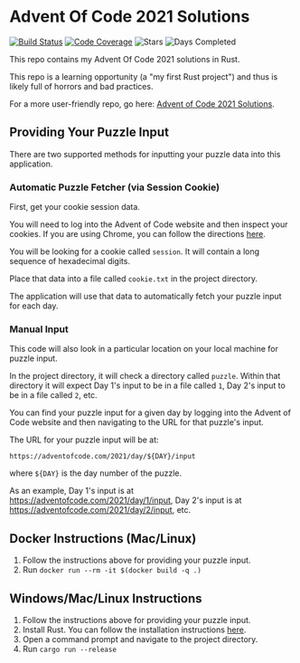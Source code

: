 # Advent Of Code 2021 Solutions

[![Build Status](https://github.com/akaritakai/AdventOfCode2021-Rust/actions/workflows/main.yml/badge.svg)](https://github.com/akaritakai/AdventOfCode2021-Rust/actions)
[![Code Coverage](https://img.shields.io/codecov/c/github/akaritakai/AdventOfCode2021-Rust.svg)](https://codecov.io/gh/akaritakai/AdventOfCode2021-Rust)
![Stars](https://img.shields.io/badge/stars%20⭐-26-yellow)
![Days Completed](https://img.shields.io/badge/days%20completed-13-green)

This repo contains my Advent Of Code 2021 solutions in Rust.

This repo is a learning opportunity (a "my first Rust project") and thus is likely full of horrors and bad practices.

For a more user-friendly repo, go here: [Advent of Code 2021 Solutions](https://github.com/akaritakai/AdventOfCode2021).

## Providing Your Puzzle Input

There are two supported methods for inputting your puzzle data into this application.

### Automatic Puzzle Fetcher (via Session Cookie)

First, get your cookie session data.

You will need to log into the Advent of Code website and then inspect your cookies.
If you are using Chrome, you can follow the directions [here](https://developers.google.com/web/tools/chrome-devtools/storage/cookies).

You will be looking for a cookie called `session`. It will contain a long sequence of hexadecimal digits.

Place that data into a file called `cookie.txt` in the project directory.

The application will use that data to automatically fetch your puzzle input for each day.

### Manual Input

This code will also look in a particular location on your local machine for puzzle input.

In the project directory, it will check a directory called `puzzle`.
Within that directory it will expect Day 1's input to be in a file called `1`, Day 2's input to be in a file called `2`, etc.
 
You can find your puzzle input for a given day by logging into the Advent of Code website and then navigating to the URL
for that puzzle's input.

The URL for your puzzle input will be at:
```
https://adventofcode.com/2021/day/${DAY}/input
```
where `${DAY}` is the day number of the puzzle.

As an example, Day 1's input is at https://adventofcode.com/2021/day/1/input,
Day 2's input is at https://adventofcode.com/2021/day/2/input, etc.

## Docker Instructions (Mac/Linux)

1. Follow the instructions above for providing your puzzle input.
2. Run `docker run --rm -it $(docker build -q .)`

## Windows/Mac/Linux Instructions

1. Follow the instructions above for providing your puzzle input.
2. Install Rust. You can follow the installation instructions [here](https://www.rust-lang.org/tools/install).
3. Open a command prompt and navigate to the project directory.
4. Run `cargo run --release`
